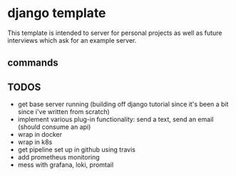 # django template 

This template is intended to server for personal projects as well as future interviews which ask for an example server. 

## commands



## TODOS
- get base server running (building off django tutorial since it's been a bit since i've written from scratch)
- implement various plug-in functionality: send a text, send an email (should consume an api)
- wrap in docker 
- wrap in k8s 
- get pipeline set up in github using travis 
- add prometheus monitoring 
- mess with grafana, loki, promtail
